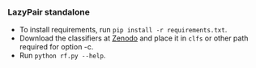 ### LazyPair standalone
- To install requirements, run ```pip install -r requirements.txt```.
- Download the classifiers at [Zenodo](https://doi.org/10.5281/zenodo.6071630) and place it in ```clfs``` or other path required for option -c.
- Run ```python rf.py --help```.
